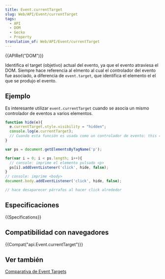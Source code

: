 ```yaml
---
title: Event.currentTarget
slug: Web/API/Event/currentTarget
tags:
  - API
  - DOM
  - Gecko
  - Property
translation_of: Web/API/Event/currentTarget
---
```


{{APIRef("DOM")}}

Identifica el target (objetivo) actual del evento, ya que el evento atraviesa el DOM. Siempre hace referencia al elmento al cual el controlador del evento fue asociado, a diferencia de `event.target`, que identifica el elemento el el que se produjo el evento.

## Ejemplo

Es interesante utilizar `event.currentTarget` cuando se asocia un mismo controlador de eventos a varios elementos.

```js
function hide(e){
  e.currentTarget.style.visibility = "hidden";
  console.log(e.currentTarget);
  // Cuando esta función es usada como un controlador de evento: this === e.currentTarget
}

var ps = document.getElementsByTagName('p');

for(var i = 0; i < ps.length; i++){
  // console: imprime el elemento pulsado <p>
  ps[i].addEventListener('click', hide, false);
}
// console: imprime <body>
document.body.addEventListener('click', hide, false);

// hace desaparecer párrafos al hacer click alrededor
```

## Especificaciones

{{Specifications}}

## Compatibilidad con navegadores

{{Compat("api.Event.currentTarget")}}

## Ver también

[Comparativa de Event Targets](/es/docs/Web/API/Event/Comparison_of_Event_Targets)
